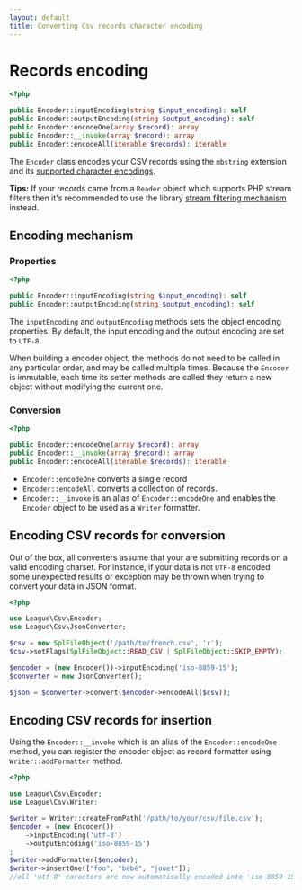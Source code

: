 ```yaml
---
layout: default
title: Converting Csv records character encoding
---
```


# Records encoding

~~~php
<?php

public Encoder::inputEncoding(string $input_encoding): self
public Encoder::outputEncoding(string $output_encoding): self
public Encoder::encodeOne(array $record): array
public Encoder::__invoke(array $record): array
public Encoder::encodeAll(iterable $records): iterable
~~~

The `Encoder` class encodes your CSV records using the `mbstring` extension and its [supported character encodings](http://php.net/manual/en/mbstring.supported-encodings.php).

<p class="message-info"><strong>Tips:</strong> If your records came from a <code>Reader</code> object which supports PHP stream filters then it's recommended to use the library <a href="/9.0/connections/filters/">stream filtering mechanism</a> instead.</p>

## Encoding mechanism

### Properties

~~~php
<?php

public Encoder::inputEncoding(string $input_encoding): self
public Encoder::outputEncoding(string $output_encoding): self
~~~

The `inputEncoding` and `outputEncoding` methods sets the object encoding properties. By default, the input encoding and the output encoding are set to `UTF-8`.

When building a encoder object, the methods do not need to be called in any particular order, and may be called multiple times. Because the `Encoder` is immutable, each time its setter methods are called they return a new object without modifying the current one.

### Conversion

~~~php
<?php

public Encoder::encodeOne(array $record): array
public Encoder::__invoke(array $record): array
public Encoder::encodeAll(iterable $records): iterable
~~~

- `Encoder::encodeOne` converts a single record
- `Encoder::encodeAll` converts a collection of records.
- `Encoder::__invoke` is an alias of `Encoder::encodeOne` and enables the `Encoder` object to be used as a `Writer` formatter.

## Encoding CSV records for conversion

Out of the box, all converters assume that your are submitting records on a valid encoding charset. For instance, if your data is not `UTF-8` encoded some unexpected results or exception may be thrown when trying to convert your data in JSON format.

~~~php
<?php

use League\Csv\Encoder;
use League\Csv\JsonConverter;

$csv = new SplFileObject('/path/to/french.csv', 'r');
$csv->setFlags(SplFileObject::READ_CSV | SplFileObject::SKIP_EMPTY);

$encoder = (new Encoder())->inputEncoding('iso-8859-15');
$converter = new JsonConverter();

$json = $converter->convert($encoder->encodeAll($csv));
~~~

## Encoding CSV records for insertion

Using the `Encoder::__invoke` which is an alias of the `Encoder::encodeOne` method, you can register the encoder object as record formatter using `Writer::addFormatter` method.

~~~php
<?php

use League\Csv\Encoder;
use League\Csv\Writer;

$writer = Writer::createFromPath('/path/to/your/csv/file.csv');
$encoder = (new Encoder())
    ->inputEncoding('utf-8')
    ->outputEncoding('iso-8859-15')
;
$writer->addFormatter($encoder);
$writer->insertOne(["foo", "bébé", "jouet"]);
//all 'utf-8' caracters are now automatically encoded into 'iso-8859-15' charset
~~~